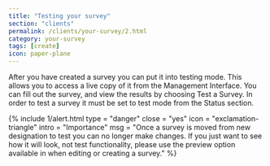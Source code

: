 ```yaml
---
title: "Testing your survey"
section: "clients"
permalink: /clients/your-survey/2.html
category: your-survey
tags: [create]
icon: paper-plane
---
```


After you have created a survey you can put it into testing mode. This allows you to access a live copy of it from the Management Interface. You can fill out the survey, and view the results by choosing Test a Survey. In order to test a survey it must be set to test mode from the Status section.


{% include 1/alert.html type = "danger" close = "yes" icon = "exclamation-triangle" intro = "Importance" msg = "Once a survey is moved from new designation to test you can no longer make changes. If you just want to see how it will look, not test functionality, please use the preview option available in when editing or creating a survey." %}
